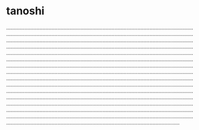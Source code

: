 # tanoshi
.......................................................................................................................................................................................................................................................................................................................................................................................................................................................................................................................................................................................................................................................................................................................................................................................................................................................................................................................................................................................................................................................................................................................................................................................................................................................................................................................................................................................................................................................................................................................................................................................................................................................................................................................................................................................................................................................................................................................................................................................................................................................